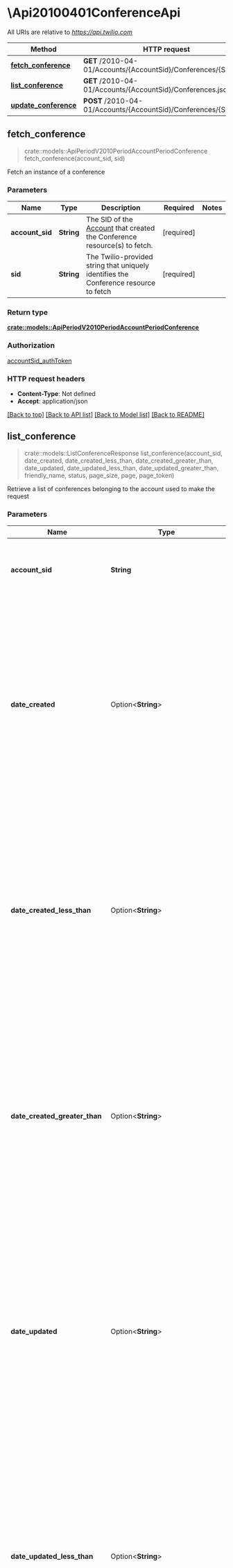 # \Api20100401ConferenceApi

All URIs are relative to *https://api.twilio.com*

Method | HTTP request | Description
------------- | ------------- | -------------
[**fetch_conference**](Api20100401ConferenceApi.md#fetch_conference) | **GET** /2010-04-01/Accounts/{AccountSid}/Conferences/{Sid}.json | 
[**list_conference**](Api20100401ConferenceApi.md#list_conference) | **GET** /2010-04-01/Accounts/{AccountSid}/Conferences.json | 
[**update_conference**](Api20100401ConferenceApi.md#update_conference) | **POST** /2010-04-01/Accounts/{AccountSid}/Conferences/{Sid}.json | 



## fetch_conference

> crate::models::ApiPeriodV2010PeriodAccountPeriodConference fetch_conference(account_sid, sid)


Fetch an instance of a conference

### Parameters


Name | Type | Description  | Required | Notes
------------- | ------------- | ------------- | ------------- | -------------
**account_sid** | **String** | The SID of the [Account](https://www.twilio.com/docs/iam/api/account) that created the Conference resource(s) to fetch. | [required] |
**sid** | **String** | The Twilio-provided string that uniquely identifies the Conference resource to fetch | [required] |

### Return type

[**crate::models::ApiPeriodV2010PeriodAccountPeriodConference**](api.v2010.account.conference.md)

### Authorization

[accountSid_authToken](../README.md#accountSid_authToken)

### HTTP request headers

- **Content-Type**: Not defined
- **Accept**: application/json

[[Back to top]](#) [[Back to API list]](../README.md#documentation-for-api-endpoints) [[Back to Model list]](../README.md#documentation-for-models) [[Back to README]](../README.md)


## list_conference

> crate::models::ListConferenceResponse list_conference(account_sid, date_created, date_created_less_than, date_created_greater_than, date_updated, date_updated_less_than, date_updated_greater_than, friendly_name, status, page_size, page, page_token)


Retrieve a list of conferences belonging to the account used to make the request

### Parameters


Name | Type | Description  | Required | Notes
------------- | ------------- | ------------- | ------------- | -------------
**account_sid** | **String** | The SID of the [Account](https://www.twilio.com/docs/iam/api/account) that created the Conference resource(s) to read. | [required] |
**date_created** | Option<**String**> | The `date_created` value, specified as `YYYY-MM-DD`, of the resources to read. To read conferences that started on or before midnight on a date, use `<=YYYY-MM-DD`, and to specify  conferences that started on or after midnight on a date, use `>=YYYY-MM-DD`. |  |
**date_created_less_than** | Option<**String**> | The `date_created` value, specified as `YYYY-MM-DD`, of the resources to read. To read conferences that started on or before midnight on a date, use `<=YYYY-MM-DD`, and to specify  conferences that started on or after midnight on a date, use `>=YYYY-MM-DD`. |  |
**date_created_greater_than** | Option<**String**> | The `date_created` value, specified as `YYYY-MM-DD`, of the resources to read. To read conferences that started on or before midnight on a date, use `<=YYYY-MM-DD`, and to specify  conferences that started on or after midnight on a date, use `>=YYYY-MM-DD`. |  |
**date_updated** | Option<**String**> | The `date_updated` value, specified as `YYYY-MM-DD`, of the resources to read. To read conferences that were last updated on or before midnight on a date, use `<=YYYY-MM-DD`, and to specify conferences that were last updated on or after midnight on a given date, use  `>=YYYY-MM-DD`. |  |
**date_updated_less_than** | Option<**String**> | The `date_updated` value, specified as `YYYY-MM-DD`, of the resources to read. To read conferences that were last updated on or before midnight on a date, use `<=YYYY-MM-DD`, and to specify conferences that were last updated on or after midnight on a given date, use  `>=YYYY-MM-DD`. |  |
**date_updated_greater_than** | Option<**String**> | The `date_updated` value, specified as `YYYY-MM-DD`, of the resources to read. To read conferences that were last updated on or before midnight on a date, use `<=YYYY-MM-DD`, and to specify conferences that were last updated on or after midnight on a given date, use  `>=YYYY-MM-DD`. |  |
**friendly_name** | Option<**String**> | The string that identifies the Conference resources to read. |  |
**status** | Option<**ConferenceEnumStatus**> | The status of the resources to read. Can be: `init`, `in-progress`, or `completed`. |  |
**page_size** | Option<**i32**> | How many resources to return in each list page. The default is 50, and the maximum is 1000. |  |
**page** | Option<**i32**> | The page index. This value is simply for client state. |  |
**page_token** | Option<**String**> | The page token. This is provided by the API. |  |

### Return type

[**crate::models::ListConferenceResponse**](ListConferenceResponse.md)

### Authorization

[accountSid_authToken](../README.md#accountSid_authToken)

### HTTP request headers

- **Content-Type**: Not defined
- **Accept**: application/json

[[Back to top]](#) [[Back to API list]](../README.md#documentation-for-api-endpoints) [[Back to Model list]](../README.md#documentation-for-models) [[Back to README]](../README.md)


## update_conference

> crate::models::ApiPeriodV2010PeriodAccountPeriodConference update_conference(account_sid, sid, status, announce_url, announce_method)




### Parameters


Name | Type | Description  | Required | Notes
------------- | ------------- | ------------- | ------------- | -------------
**account_sid** | **String** | The SID of the [Account](https://www.twilio.com/docs/iam/api/account) that created the Conference resource(s) to update. | [required] |
**sid** | **String** | The Twilio-provided string that uniquely identifies the Conference resource to update | [required] |
**status** | Option<**crate::models::ConferenceEnumUpdateStatus**> |  |  |
**announce_url** | Option<**String**> | The URL we should call to announce something into the conference. The URL may return an MP3 file, a WAV file, or a TwiML document that contains `<Play>`, `<Say>`, `<Pause>`, or `<Redirect>` verbs. |  |
**announce_method** | Option<**String**> | The HTTP method used to call `announce_url`. Can be: `GET` or `POST` and the default is `POST` |  |

### Return type

[**crate::models::ApiPeriodV2010PeriodAccountPeriodConference**](api.v2010.account.conference.md)

### Authorization

[accountSid_authToken](../README.md#accountSid_authToken)

### HTTP request headers

- **Content-Type**: application/x-www-form-urlencoded
- **Accept**: application/json

[[Back to top]](#) [[Back to API list]](../README.md#documentation-for-api-endpoints) [[Back to Model list]](../README.md#documentation-for-models) [[Back to README]](../README.md)

